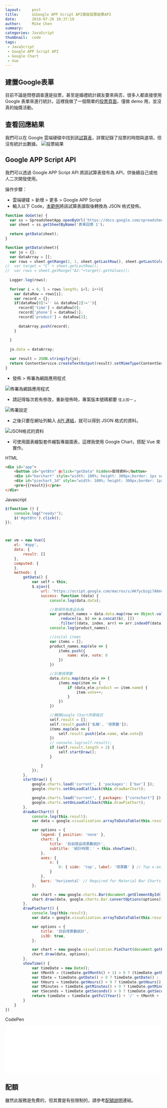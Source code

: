 ```yaml
---
layout:     post
title:      以Google APP Script API撰寫投票結果API
date:       2018-07-26 10:37:19
author:     Mike Chen
summary:    
categories: JavaScript
thumbnail:  code
tags:
 - JavaScript
 - Google APP Script API
 - Google Chart
 - Vue
---
```



## 建置Google表單
目前不論是問卷調查還是投票，甚至是婚禮統計親友要來與否，很多人都直接使用 Google 表單來進行統計。這裡我做了一個簡單的[投票頁面](https://docs.google.com/forms/d/1fzW2SGMgQX7RXzfSmk_xd6Jf6XucEtwuHJDef8NMtNs/viewform?edit_requested=true)，僅做 demo 用，並沒真的抽獎活動。<br>

## 查看回應結果
我們可以在 Google 雲端硬碟中找到該[試算表](https://docs.google.com/spreadsheets/d/1GdGQn93xWgCT3xu31r3nDxHuVK9znTJGTKUIGxQePcY/edit#gid=1885393347)，詳實記錄了投票的時間與選項，但沒有統計出數據。
![投票結果](https://i.imgur.com/VY6tPXu.png)

## Google APP Script API
我們可以透過 Google APP Script API 將該試算表發布為 API，供後續自己或他人二次開發使用。<br>

操作步驟：
* 雲端硬碟 > 新增 > 更多 > Google APP Script
* 輸入以下 Code，[本範例](https://script.google.com/d/1KsBm2uw0xxbrwE6I8NmLPzrN5IRKS4njdSodFs1pFKJf6M1LRBPcb21v/edit)將該試算表讀取後轉換為 JSON 格式發佈。

```javascript
function doGet(e) {
  var ss = SpreadsheetApp.openByUrl('https://docs.google.com/spreadsheets/d/1GdGQn93xWgCT3xu31r3nDxHuVK9znTJGTKUIGxQePcY/edit#gid=1885393347');
  var sheet = ss.getSheetByName('表單回應 1');
  
  return getData(sheet);
}

function getData(sheet){
  var jo = {};
  var dataArray = [];
  var rows = sheet.getRange(2, 1, sheet.getLastRow(), sheet.getLastColumn()).getValues();
//  var target = "C" + sheet.getLastRow();
//  var rows = sheet.getRange("A2:"+target).getValues();
  
  Logger.log(rows);
  
  for(var i = 0, l = rows.length; i<l; i++){
    var dataRow = rows[i];
    var record = {};
    if(dataRow[0]!='' && dataRow[2]!=''){
      record['time'] = dataRow[0];
      record['phone'] = dataRow[1];
      record['product'] = dataRow[2];
    
      dataArray.push(record);    
    }
    
  }
  
  jo.data = dataArray;
  
  var result = JSON.stringify(jo);
  return ContentService.createTextOutput(result).setMimeType(ContentService.MimeType.JSON);
}
```

* 發佈 > 佈署為網路應用程式

![佈署為網路應用程式](https://i.imgur.com/oXL5yib.png)

* 請記得每次若有修改，重新發佈時，專案版本號碼都要 `往上加一` 。

![佈署設定](https://i.imgur.com/eBxM7Ck.png)

* 之後只要在網址列輸入 [API 連結](https://script.google.com/macros/s/AKfycbzgi7A8mvHKhvvwgAmZLdZGRzp67mYTwE_qHXCUmeoTQvJwOj7P/exec)，就可以得到 JSON 格式的資料。

![JSON格式的資料](https://i.imgur.com/9k9MEti.png)

* 可使用圖表繪製套件繪製專屬圖表，這裡我使用 Google Chart，搭配 Vue 來實作。

HTML

```html
<div id="app">
    <button id="getBtn" @click="getData" hidden>取得資料</button>
    <div id="barchart" style="width: 100%; height: 300px;border: 1px solid green;"></div>
    <div id="piechart_3d" style="width: 100%; height: 300px;border: 1px solid green;"></div>
    <pre>{{result}}</pre>
</div>
```

Javascript

```javascript
$(function () {
    console.log("ready!");
    $('#getBtn').click();
});



var vm = new Vue({
    el: '#app',
    data: {
        result: []
    },
    computed: {
    },
    methods: {
        getData() {
            var self = this;
            $.ajax({
                url: "https://script.google.com/macros/s/AKfycbzgi7A8mvHKhvvwgAmZLdZGRzp67mYTwE_qHXCUmeoTQvJwOj7P/exec",
                success: function (data) {
                    console.log(data.data);

                    //取得所有產品名稱
                    var product_names = data.data.map(row => Object.values(row)[2])
                        .reduce((a, b) => a.concat(b), [])
                        .filter((data, index, arr) => arr.indexOf(data) == index)
                    console.log(product_names);

                    //inital items
                    var items = [];
                    product_names.map(ele => {
                        items.push({
                            name: ele, vote: 0
                        })
                    })

                    //計算得票數
                    data.data.map(data_ele => {
                        items.map(item => {
                            if (data_ele.product == item.name) {
                                item.vote++;
                            }
                        })
                    })

                    //轉換Google Chart所需格式
                    self.result = [];
                    self.result.push(['名稱', '得票數']);
                    items.map(ele => {
                        self.result.push([ele.name, ele.vote])
                    })
                    // console.log(self.result);
                    if (self.result.length > 2) {
                        self.startDraw();
                    }

                }
            });
        },
        startDraw() {
            google.charts.load('current', { 'packages': ['bar'] });
            google.charts.setOnLoadCallback(this.drawBarChart);

            google.charts.load("current", { packages: ["corechart"] });
            google.charts.setOnLoadCallback(this.drawPieChart);
        },
        drawBarChart() {
            console.log(this.result);
            var data = google.visualization.arrayToDataTable(this.result);

            var options = {
                legend: { position: 'none' },
                chart: {
                    title: '目前商品得票數統計',
                    subtitle: '統計時間：' + this.showTime(),
                },
                axes: {
                    x: {
                        0: { side: 'top', label: '得票數' } // Top x-axis.
                    }
                },
                bars: 'horizontal' // Required for Material Bar Charts.
            };

            var chart = new google.charts.Bar(document.getElementById('barchart'));
            chart.draw(data, google.charts.Bar.convertOptions(options));
        },
        drawPieChart() {
            console.log(this.result);
            var data = google.visualization.arrayToDataTable(this.result);

            var options = {
                title: '目前得票數統計',
                is3D: true,
            };

            var chart = new google.visualization.PieChart(document.getElementById('piechart_3d'));
            chart.draw(data, options);
        },
        showTime() {
            var timeDate = new Date();
            var tMonth = (timeDate.getMonth() + 1) > 9 ? (timeDate.getMonth() + 1) : '0' + (timeDate.getMonth() + 1);
            var tDate = timeDate.getDate() > 9 ? timeDate.getDate() : '0' + timeDate.getDate();
            var tHours = timeDate.getHours() > 9 ? timeDate.getHours() : '0' + timeDate.getHours();
            var tMinutes = timeDate.getMinutes() > 9 ? timeDate.getMinutes() : '0' + timeDate.getMinutes();
            var tSeconds = timeDate.getSeconds() > 9 ? timeDate.getSeconds() : '0' + timeDate.getSeconds();
            return timeDate = timeDate.getFullYear() + '/' + tMonth + '/' + tDate + ' ' + tHours + ':' + tMinutes + ':' + tSeconds;
        }
    }
})
```

CodePen
<div class="iframe-rwd">
    <iframe scrolling='no' title='Google Apps Script API' src='//codepen.io/mikechen2017/embed/GdOVdV/?height=265&theme-id=0&default-tab=js,result&embed-version=2' frameborder='no' allowtransparency='true' allowfullscreen='true' style='width: 100%;'>See the Pen <a href='https://codepen.io/mikechen2017/pen/GdOVdV/'>Google Apps Script API</a> by Mike Chen (<a href='https://codepen.io/mikechen2017'>@mikechen2017</a>) on <a href='https://codepen.io'>CodePen</a>.
</iframe>
</div>

## 配額
雖然此服務是免費的，但其實是有些限制的，請參考[配額說明](https://script.google.com/dashboard/quota)連結。